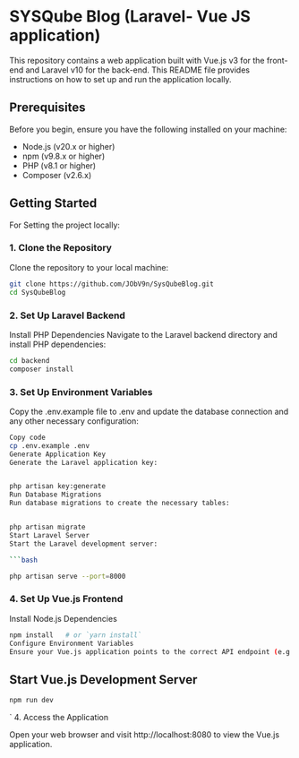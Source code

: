 # SYSQube Blog (Laravel- Vue JS application)

This repository contains a web application built with Vue.js v3 for the front-end and Laravel v10 for the back-end. This README file provides instructions on how to set up and run the application locally.

## Prerequisites

Before you begin, ensure you have the following installed on your machine:

- Node.js (v20.x or higher)
- npm (v9.8.x or higher) 
- PHP (v8.1 or higher)
- Composer (v2.6.x)

## Getting Started

For Setting the project locally:

### 1. Clone the Repository

Clone the repository to your local machine:

```bash
git clone https://github.com/JObV9n/SysQubeBlog.git
cd SysQubeBlog
```

### 2. Set Up Laravel Backend
Install PHP Dependencies
Navigate to the Laravel backend directory and install PHP dependencies:
```bash
cd backend
composer install
```

### 3. Set Up Environment Variables
Copy the .env.example file to .env and update the database connection and any other necessary configuration:

```bash
Copy code
cp .env.example .env
Generate Application Key
Generate the Laravel application key:
```
```bash

php artisan key:generate
Run Database Migrations
Run database migrations to create the necessary tables:
```
```bash

php artisan migrate
Start Laravel Server
Start the Laravel development server:

```bash

php artisan serve --port=8000
```

### 4. Set Up Vue.js Frontend
Install Node.js Dependencies

```bash
npm install   # or `yarn install`
Configure Environment Variables
Ensure your Vue.js application points to the correct API endpoint (e.g., http://localhost:8000 for Laravel).
```
## Start Vue.js Development Server
```bash
npm run dev
```
`
4. Access the Application

Open your web browser and visit http://localhost:8080 to view the Vue.js application.

